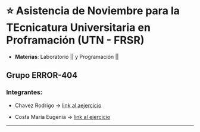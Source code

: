 # :star: Asistencia de Noviembre para la TEcnicatura Universitaria en Proframación (UTN - FRSR)

- **Materias**: Laboratorio || y Programación ||

## Grupo ERROR-404

### Integrantes:

- Chavez Rodrigo -> [link al aejercicio](https://github.com/CodeSystem2022/Asistencia_Noviembre_Error_404/blob/main/Asistencia%20Noviembre)

- Costa María Eugenia -> [link al ejercicio](https://github.com/CodeSystem2022/Asistencia_Noviembre_Error_404/blob/main/asistencia-noviembre-costa)

---
